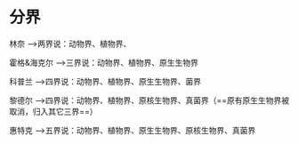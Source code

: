 # 分界

林奈 -->两界说：动物界、植物界、

霍格&海克尔 -->三界说：动物界、植物界、原生生物界

科普兰 -->四界说：动物界、植物界、原生生物界、菌界

黎德尔 -->四界说：动物界、植物界、原核生物界、真菌界（==原有原生生物界被取消，归入其它三界==）

惠特克 -->五界说：动物界、植物界、原生生物界、原核生物界、真菌界